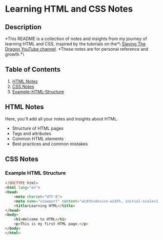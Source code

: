 # Learning HTML and CSS Notes

## Description
\*This README is a collection of notes and insights from my journey of learning HTML and CSS, inspired by the tutorials on the*\ [Slaying The Dragon YouTube channel](https://www.youtube.com/@slayingthedragon). \*These notes are for personal reference and growth.*\

## Table of Contents
1. [HTML Notes](#html-notes)
2. [CSS Notes](#css-notes)
3. [Example-HTML-Structure](#example-html-structure)

## HTML Notes
Here, you'll add all your notes and insights about HTML.
- Structure of HTML pages
- Tags and attributes
- Common HTML elements
- Best practices and common mistakes

## CSS Notes


### Example HTML Structure
```html
<!DOCTYPE html>
<html lang="en">
<head>
    <meta charset="UTF-8">
    <meta name="viewport" content="width=device-width, initial-scale=1.0">
    <title>Learning HTML</title>
</head>
<body>
    <h1>Welcome to HTML</h1>
    <p>This is my first HTML page.</p>
</body>
</html>